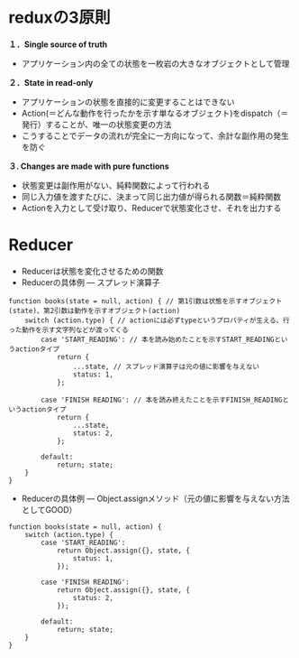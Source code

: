 # reduxの3原則

**１．Single source of truth**

- アプリケーション内の全ての状態を一枚岩の大きなオブジェクトとして管理

**２．State in read-only**

- アプリケーションの状態を直接的に変更することはできない
- Action(＝どんな動作を行ったかを示す単なるオブジェクト)をdispatch（＝発行）することが、唯一の状態変更の方法
- こうすることでデータの流れが完全に一方向になって、余計な副作用の発生を防ぐ

**３. Changes are made with pure functions**

- 状態変更は副作用がない、純粋関数によって行われる
- 同じ入力値を渡すたびに、決まって同じ出力値が得られる関数＝純粋関数
- Actionを入力として受け取り、Reducerで状態変化させ、それを出力する

# Reducer

- Reducerは状態を変化させるための関数
- Reducerの具体例 ― スプレッド演算子
```
function books(state = null, action) { // 第1引数は状態を示すオブジェクト(state)、第2引数は動作を示すオブジェクト(action)
    switch (action.type) { // actionには必ずtypeというプロパティが生える、行った動作を示す文字列などが渡ってくる
        case 'START_READING': // 本を読み始めたことを示すSTART_READINGというactionタイプ
            return {
                ...state, // スプレッド演算子は元の値に影響を与えない
                status: 1,
            };

        case 'FINISH READING': // 本を読み終えたことを示すFINISH_READINGというactionタイプ
            return {
                ...state,
                status: 2,
            };
        
        default:
            return; state;
    }
}
```

- Reducerの具体例 ― Object.assignメソッド（元の値に影響を与えない方法としてGOOD）

```
function books(state = null, action) { 
    switch (action.type) { 
        case 'START_READING': 
            return Object.assign({}, state, {
                status: 1,
            });

        case 'FINISH READING': 
            return Object.assign({}, state, {
                status: 2,
            });
        
        default:
            return; state;
    }
}
```
